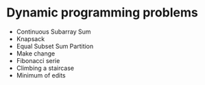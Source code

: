 # Dynamic programming problems

- Continuous Subarray Sum
- Knapsack
- Equal Subset Sum Partition
- Make change
- Fibonacci serie
- Climbing a staircase
- Minimum of edits

